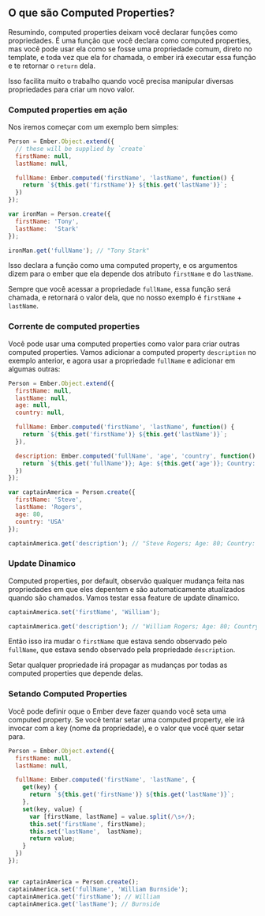 ## O que são Computed Properties?

Resumindo, computed properties deixam você declarar funções como propriedades. É uma função que você declara como computed properties, mas você pode usar ela como se fosse uma propriedade comum, direto no template, e toda vez que ela for chamada, o ember irá executar essa função e te retornar o `return` dela.

Isso facilita muito o trabalho quando você precisa manipular diversas propriedades para criar um novo valor.

### Computed properties em ação

Nos iremos começar com um exemplo bem simples:

```javascript
Person = Ember.Object.extend({
  // these will be supplied by `create`
  firstName: null,
  lastName: null,

  fullName: Ember.computed('firstName', 'lastName', function() {
    return `${this.get('firstName')} ${this.get('lastName')}`;
  })
});

var ironMan = Person.create({
  firstName: 'Tony',
  lastName:  'Stark'
});

ironMan.get('fullName'); // "Tony Stark"
```

Isso declara a função como uma computed property, e os argumentos dizem para o ember que ela depende dos atributo `firstName` e do `lastName`.

Sempre que você acessar a propriedade `fullName`, essa função será chamada, e retornará o valor dela, que no nosso exemplo é `firstName` + `lastName`.

### Corrente de computed properties

Você pode usar uma computed properties como valor para criar outras computed properties. Vamos adicionar a  computed property `description` no exemplo anterior, e agora usar a propriedade `fullName` e adicionar em algumas outras:

```javascript
Person = Ember.Object.extend({
  firstName: null,
  lastName: null,
  age: null,
  country: null,

  fullName: Ember.computed('firstName', 'lastName', function() {
    return `${this.get('firstName')} ${this.get('lastName')}`;
  }),

  description: Ember.computed('fullName', 'age', 'country', function() {
    return `${this.get('fullName')}; Age: ${this.get('age')}; Country: ${this.get('country')}`;
  })
});

var captainAmerica = Person.create({
  firstName: 'Steve',
  lastName: 'Rogers',
  age: 80,
  country: 'USA'
});

captainAmerica.get('description'); // "Steve Rogers; Age: 80; Country: USA"
```

### Update Dinamico

Computed properties, por default, observão qualquer mudança feita nas propriedades em que eles depentem e são automaticamente atualizados quando são chamados. Vamos testar essa feature de update dinamico.

```javascript
captainAmerica.set('firstName', 'William');

captainAmerica.get('description'); // "William Rogers; Age: 80; Country: USA"
```

Então isso ira mudar o `firstName` que estava sendo observado pelo `fullName`, que estava sendo observado pela propriedade `description`.

Setar qualquer propriedade irá propagar as mudanças por todas as computed properties que depende delas.

### Setando Computed Properties

Você pode definir oque o Ember deve fazer quando você seta uma computed property. Se você tentar 
setar uma computed property, ele irá invocar com a key (nome da propriedade), e o valor que você quer setar para.

```javascript
Person = Ember.Object.extend({
  firstName: null,
  lastName: null,

  fullName: Ember.computed('firstName', 'lastName', {
    get(key) {
      return `${this.get('firstName')} ${this.get('lastName')}`;
    },
    set(key, value) {
      var [firstName, lastName] = value.split(/\s+/);
      this.set('firstName', firstName);
      this.set('lastName',  lastName);
      return value;
    }
  })
});


var captainAmerica = Person.create();
captainAmerica.set('fullName', 'William Burnside');
captainAmerica.get('firstName'); // William
captainAmerica.get('lastName'); // Burnside
```
